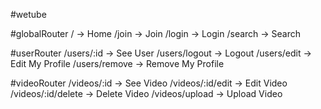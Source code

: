 #wetube

#globalRouter
/ -> Home
/join -> Join
/login -> Login
/search -> Search

#userRouter
/users/:id -> See User
/users/logout -> Logout
/users/edit -> Edit My Profile
/users/remove -> Remove My Profile

#videoRouter
/videos/:id -> See Video
/videos/:id/edit -> Edit Video
/videos/:id/delete -> Delete Video
/videos/upload -> Upload Video
